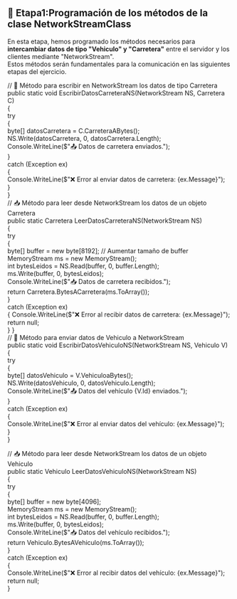 ## 📌 **Etapa1:Programación de los métodos de la clase NetworkStreamClass**  
En esta etapa, hemos programado los métodos necesarios para **intercambiar datos de tipo "Vehiculo" y "Carretera"** entre el servidor y los clientes mediante "NetworkStream".  
Estos métodos serán fundamentales para la comunicación en las siguientes etapas del ejercicio.  

 // 📌 Método para escribir en NetworkStream los datos de tipo Carretera  
        public static void EscribirDatosCarreteraNS(NetworkStream NS, Carretera C)  
        {            
            try  
            {    
                byte[] datosCarretera = C.CarreteraABytes();  
                NS.Write(datosCarretera, 0, datosCarretera.Length);  
                Console.WriteLine($"📤 Datos de carretera enviados.");  
            }  
            catch (Exception ex)  
            {  
                Console.WriteLine($"❌ Error al enviar datos de carretera: {ex.Message}");  
            }  
        }  
// 📥 Método para leer desde NetworkStream los datos de un objeto Carretera  
        public static Carretera LeerDatosCarreteraNS(NetworkStream NS)  
        {  
            try  
            {  
                byte[] buffer = new byte[8192]; // Aumentar tamaño de buffer  
                MemoryStream ms = new MemoryStream();  
                int bytesLeidos = NS.Read(buffer, 0, buffer.Length);  
                ms.Write(buffer, 0, bytesLeidos);  
                Console.WriteLine($"📥 Datos de carretera recibidos.");  
                return Carretera.BytesACarretera(ms.ToArray());  
            }  
            catch (Exception ex)  
            {
                Console.WriteLine($"❌ Error al recibir datos de carretera: {ex.Message}");  
                return null;  
            }
        }  
 // 🚗 Método para enviar datos de Vehiculo a NetworkStream  
        public static void EscribirDatosVehiculoNS(NetworkStream NS, Vehiculo V)  
        {              
            try  
            {  
                byte[] datosVehiculo = V.VehiculoaBytes();  
                NS.Write(datosVehiculo, 0, datosVehiculo.Length);  
                Console.WriteLine($"📤 Datos del vehículo {V.Id} enviados.");  
            }  
            catch (Exception ex)  
            {  
                Console.WriteLine($"❌ Error al enviar datos del vehículo: {ex.Message}");  
            }  
        }  

// 📥 Método para leer desde NetworkStream los datos de un objeto Vehiculo  
        public static Vehiculo LeerDatosVehiculoNS(NetworkStream NS)  
        {  
            try  
            {  
                byte[] buffer = new byte[4096];  
                MemoryStream ms = new MemoryStream();  
                int bytesLeidos = NS.Read(buffer, 0, buffer.Length);  
                ms.Write(buffer, 0, bytesLeidos);  
                Console.WriteLine($"📥 Datos del vehículo recibidos.");  
                return Vehiculo.BytesAVehiculo(ms.ToArray());  
            }  
            catch (Exception ex)  
            {  
                Console.WriteLine($"❌ Error al recibir datos del vehículo: {ex.Message}");  
                return null;  
            }          
